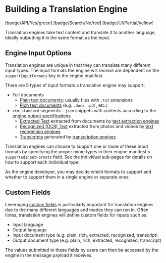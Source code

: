 # Building a Translation Engine

[badge/API/Yes/green]
[badge/Search/No/red]
[badge/UI/Partial/yellow]

Translation engines take text content and translate it to another language, ideally outputting it in the same format as the input.

## Engine Input Options

Translation engines are unique in that they can translate many different input types.
The input formats the engine will receive are dependent on the `supportInputFormats` key in the engine manifest.

There are 5 types of input formats a translation engine may support:

- Full documents
  - [Plain text documents](/developer/engines/cognitive/text/translation/plain-text/): usually files with `.txt` extensions
  - [Rich text documents](/developer/engines/cognitive/text/translation/rich-text/) (e.g. `.docx`, `.pdf`, etc.)
- `vtn-standard` segments: `.json` snippets with contents according to the [engine output specifications](/developer/engines/standards/engine-output/)
  - [Extracted Text](/developer/engines/cognitive/text/translation/extracted-text/) extracted from documents by [text extraction engines](/developer/engines/cognitive/text/text-extraction/)
  - [Recognized (OCR) Text](/developer/engines/cognitive/text/translation/recognized-text/) extracted from photos and videos by [text recognition engines](/developer/engines/cognitive/vision/text-recognition/)
  - [Transcripts](/developer/engines/cognitive/text/translation/transcript/) generated by [transcription engines](/developer/engines/cognitive/speech/transcription/)

Translation engines can choose to support one or more of these input formats by specifying the proper mime types in their engine manifest's `supportedInputFormats` field.
See the individual sub-pages for details on how to support each individual type.

As the engine developer, you may decide which formats to support and whether to support them in a single engine or separate ones.

## Custom Fields

Leveraging [custom fields](/developer/engines/custom-fields/) is particularly important for translation engines due to the many different languages and modes they can run in.
Often times, translation engines will define custom fields for inputs such as:

- Input language
- Output language
- Input document type (e.g. plain, rich, extracted, recognized, transcript)
- Output document type (e.g. plain, rich, extracted, recognized, transcript)

The values submitted to these fields by users can then be accessed by the engine in the message payload it receives.
